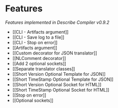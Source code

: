 # Features
_Features implemented in Describe Compiler v0.9.2_

* [[CLI - Artifacts argument]]
* [[CLI - Save log to a file]]
* [[CLI - Stop on error]]
* [[Artifacts argument]]
* [[Custom decorator for JSON translator]]
* [[NLComment decorator]]
* [[Add 2 optional sockets]]
* [[Separate translator classes]]
* [[Short Version Optional Template for JSON]]
* [[Short TimeStamp Optional Template for JSON]]
* [[Short Version Optional Socket for HTML]]
* [[Short TimeStamp Optional Socket for HTML]]
* [[Stop on error]]
* [[Optional sockets]]
